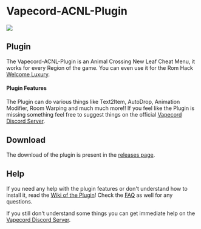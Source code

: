 # Vapecord-ACNL-Plugin
![](https://cdn.discordapp.com/attachments/809117521746722827/900748590358601838/vapecordTopScreen.png)

## Plugin
The Vapecord-ACNL-Plugin is an Animal Crossing New Leaf Cheat Menu, it works for every Region of the game.
You can even use it for the Rom Hack [Welcome Luxury](https://gitlab.com/Kyusetzu/ACWL).

#### Plugin Features
The Plugin can do various things like Text2Item, AutoDrop, Animation Modifier, Room Warping and much much more!!
If you feel like the Plugin is missing something feel free to suggest things on the official [Vapecord Discord Server](https://discord.gg/QwqdBpKWf3).

## Download
The download of the plugin is present in the [releases page](https://github.com/RedShyGuy/Vapecord-ACNL-Plugin/releases).

## Help
If you need any help with the plugin features or don't understand how to install it, read the [Wiki of the Plugin](https://github.com/RedShyGuy/Vapecord-ACNL-Plugin/wiki)! Check the [FAQ](https://github.com/RedShyGuy/Vapecord-ACNL-Plugin/wiki/FAQ) as well for any questions.

If you still don't understand some things you can get immediate help on the [Vapecord Discord Server](https://discord.gg/QwqdBpKWf3).
